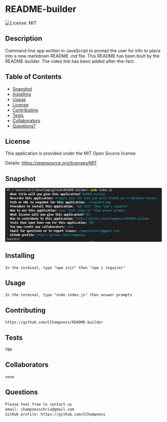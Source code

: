 # README-builder

  ![License: MIT](https://img.shields.io/badge/License-MIT-yellow.svg)
  ## Description
  Command-line app written in JavaScript to prompt the user for info to place into a new markdown README .md file.  This README has been biult by the README-builder.  The video link has been added after-the-fact.
  ## Table of Contents
  - [Snapshot](#snapshot)
  - [Installing](#installing)
  - [Usage](#usage)
  - [License](#license)
  - [Contributing](#contributing)
  - [Tests](#tests)
  - [Collaborators](#collaborators)
  - [Questions?](#questions)
  ## License
  This application is provided under the MIT Open Source license
    
  Details: https://opensource.org/licenses/MIT
      
  ## Snapshot
  ![](./snapshot.png)
  ## Installing
    In the terminal, type "npm init" then "npm i inquirer"
  ## Usage
    In the terminal, type "node index.js" then answer prompts
  ## Contributing
    https://github.com/CChampness/README-builder
  ## Tests
    TBD
  ## Collaborators 
    none
  ## Questions
    Please feel free to contact us
    email: champnesschris@gmail.com
    GitHub profile: https://github.com/CChampness
  
